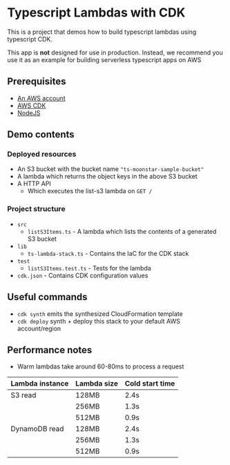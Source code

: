 # Typescript Lambdas with CDK

This is a project that demos how to build typescript lambdas using typescript CDK.

This app is **not** designed for use in production. Instead, we recommend you use it as an example for building serverless typescript apps on AWS

## Prerequisites

- [An AWS account](https://aws.amazon.com/getting-started/)
- [AWS CDK](https://docs.aws.amazon.com/cdk/v2/guide/home.html)
- [NodeJS](https://nodejs.org)

## Demo contents

### Deployed resources

- An S3 bucket with the bucket name `"ts-moonstar-sample-bucket"`
- A lambda which returns the object keys in the above S3 bucket
- A HTTP API
  - Which executes the list-s3 lambda on `GET /`

### Project structure

- `src`
  - `listS3Items.ts` - A lambda which lists the contents of a generated S3 bucket
- `lib`
  - `ts-lambda-stack.ts` - Contains the IaC for the CDK stack
- `test`
  - `listS3Items.test.ts` - Tests for the lambda
- `cdk.json` - Contains CDK configuration values

## Useful commands

- `cdk synth`        emits the synthesized CloudFormation template
- `cdk deploy`       synth + deploy this stack to your default AWS account/region

## Performance notes

- Warm lambdas take around 60-80ms to process a request

|Lambda instance|Lambda size|Cold start time|
|--|--|--|
|S3 read|128MB|2.4s|
||256MB|1.3s|
||512MB|0.9s|
|DynamoDB read|128MB|2.4s|
||256MB|1.3s|
||512MB|0.9s|
